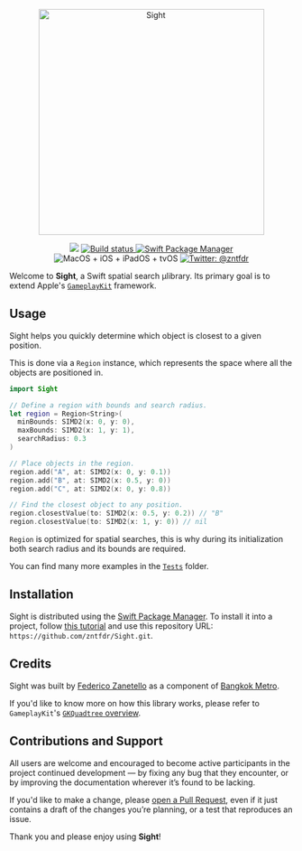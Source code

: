 <p align="center">
    <img src=".logo/logo.png" width="400" max-width="90%" alt="Sight" />
</p>

<p align="center">
    <img src="https://img.shields.io/badge/swift-5.1-orange.svg" />
    <a href="https://github.com/zntfdr/Sight/actions?query=workflow%3A%22Build+and+Test%22">
        <img src="https://img.shields.io/github/workflow/status/zntfdr/Sight/Build and Test?label=CI&logo=GitHub" alt="Build status" />
    </a>
    <a href="https://swift.org/package-manager">
        <img src="https://img.shields.io/badge/swiftpm-compatible-brightgreen.svg?style=flat" alt="Swift Package Manager" />
    </a>
     <img src="https://img.shields.io/badge/platforms-macOS+iOS+iPadOS+tvOS-brightgreen.svg?style=flat" alt="MacOS + iOS + iPadOS + tvOS" />
    <a href="https://twitter.com/zntfdr">
        <img src="https://img.shields.io/badge/twitter-@zntfdr-blue.svg?style=flat" alt="Twitter: @zntfdr" />
    </a>
</p>

Welcome to **Sight**, a Swift spatial search μlibrary. Its primary goal is to extend Apple's [`GameplayKit`](https://developer.apple.com/documentation/gameplaykit) framework.

## Usage

Sight helps you quickly determine which object is closest to a given position.

This is done via a `Region` instance, which represents the space where all the objects are positioned in.

```swift
import Sight

// Define a region with bounds and search radius.
let region = Region<String>(
  minBounds: SIMD2(x: 0, y: 0), 
  maxBounds: SIMD2(x: 1, y: 1), 
  searchRadius: 0.3
)

// Place objects in the region.
region.add("A", at: SIMD2(x: 0, y: 0.1))
region.add("B", at: SIMD2(x: 0.5, y: 0))
region.add("C", at: SIMD2(x: 0, y: 0.8))

// Find the closest object to any position.
region.closestValue(to: SIMD2(x: 0.5, y: 0.2)) // "B" 
region.closestValue(to: SIMD2(x: 1, y: 0)) // nil 
```

`Region` is optimized for spatial searches, this is why during its initialization both search radius and its bounds are required.

You can find many more examples in the [`Tests`](https://github.com/zntfdr/Sight/tree/master/Tests) folder.
  
## Installation

Sight is distributed using the [Swift Package Manager](https://swift.org/package-manager). To install it into a project, follow [this tutorial](https://developer.apple.com/documentation/swift_packages/adding_package_dependencies_to_your_app) and use this repository URL: `https://github.com/zntfdr/Sight.git`.

## Credits

Sight was built by [Federico Zanetello](https://twitter.com/zntfdr) as a component of [Bangkok Metro](http://yourmetro.app).

If you'd like to know more on how this library works, please refer to `GameplayKit`'s [`GKQuadtree` overview](https://developer.apple.com/documentation/gameplaykit/gkquadtree).

## Contributions and Support

All users are welcome and encouraged to become active participants in the project continued development — by fixing any bug that they encounter, or by improving the documentation wherever it’s found to be lacking.

If you'd like to make a change, please [open a Pull Request](https://github.com/zntfdr/Sight/pull/new), even if it just contains a draft of the changes you’re planning, or a test that reproduces an issue.

Thank you and please enjoy using **Sight**!
